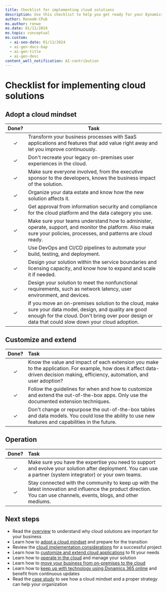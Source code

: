 ```yaml
---
title: Checklist for implementing cloud solutions
description: Use this checklist to help you get ready for your Dynamics 365 implementation project in the cloud.
author: ReneeW-CPub
ms.author: renwe
ms.date: 01/11/2024
ms.topic: conceptual
ms.custom:
  - ai-seo-date: 01/11/2024
  - ai-gen-docs-bap
  - ai-gen-title
  - ai-gen-desc
content_well_notification: AI-contribution
---
```


# Checklist for implementing cloud solutions

## Adopt a cloud mindset

| Done? | Task |
| :---: | --- |
| &check; | Transform your business processes with SaaS applications and features that add value right away and let you improve continuously. |
| &check; | Don't recreate your legacy on-premises user experiences in the cloud. |
| &check; | Make sure everyone involved, from the executive sponsor to the developers, knows the business impact of the solution. |
| &check; | Organize your data estate and know how the new solution affects it. |
| &check; | Get approval from information security and compliance for the cloud platform and the data category you use. |
| &check; | Make sure your teams understand how to administer, operate, support, and monitor the platform. Also make sure your policies, processes, and patterns are cloud ready. |
| &check; | Use DevOps and CI/CD pipelines to automate your build, testing, and deployment. |
| &check; | Design your solution within the service boundaries and licensing capacity, and know how to expand and scale it if needed. |
| &check; | Design your solution to meet the nonfunctional requirements, such as network latency, user environment, and devices. |
| &check; | If you move an on-premises solution to the cloud, make sure your data model, design, and quality are good enough for the cloud. Don't bring over poor design or data that could slow down your cloud adoption. |

## Customize and extend

| Done? | Task |
| :---: | :--- |
| &check; | Know the value and impact of each extension you make to the application. For example, how does it affect data-driven decision making, efficiency, automation, and user adoption? |
| &check; | Follow the guidelines for when and how to customize and extend the out-of-the-box apps. Only use the documented extension techniques. |
| &check; | Don't change or repurpose the out-of-the-box tables and data models. You could lose the ability to use new features and capabilities in the future. |

## Operation

| Done? | Task |
| :---: | :--- |
| &check; | Make sure you have the expertise you need to support and evolve your solution after deployment. You can use a partner (system integrator) or your own teams. |
| &check; | Stay connected with the community to keep up with the latest innovation and influence the product direction. You can use channels, events, blogs, and other mediums. |

## Next steps

- Read the [overview](implementing-cloud-solutions.md) to understand why cloud solutions are important for your business
- Learn how to [adopt a cloud mindset](implementing-cloud-solutions-adopt-cloud-mindset.md) and prepare for the transition
- Review the [cloud implementation considerations](implementing-cloud-solutions-cloud-implementation.md) for a successful project
- Learn how to [customize and extend cloud applications](implementing-cloud-solutions-customize-extend-cloud-applications.md) to fit your needs
- Learn how to [operate in the cloud](implementing-cloud-solutions-operate-in-cloud.md) and manage your solution
- Learn how to [move your business from on-premises to the cloud](implementing-cloud-solutions-upgrade-from-onpremises-to-cloud.md)
- Learn how to [keep up with technology using Dynamics 365 online](implementing-cloud-solutions-evergreen-cloud.md) and benefit from continuous updates
- Read the [case study](implementing-cloud-solutions-case-study.md) to see how a cloud mindset and a proper strategy can help your organization
